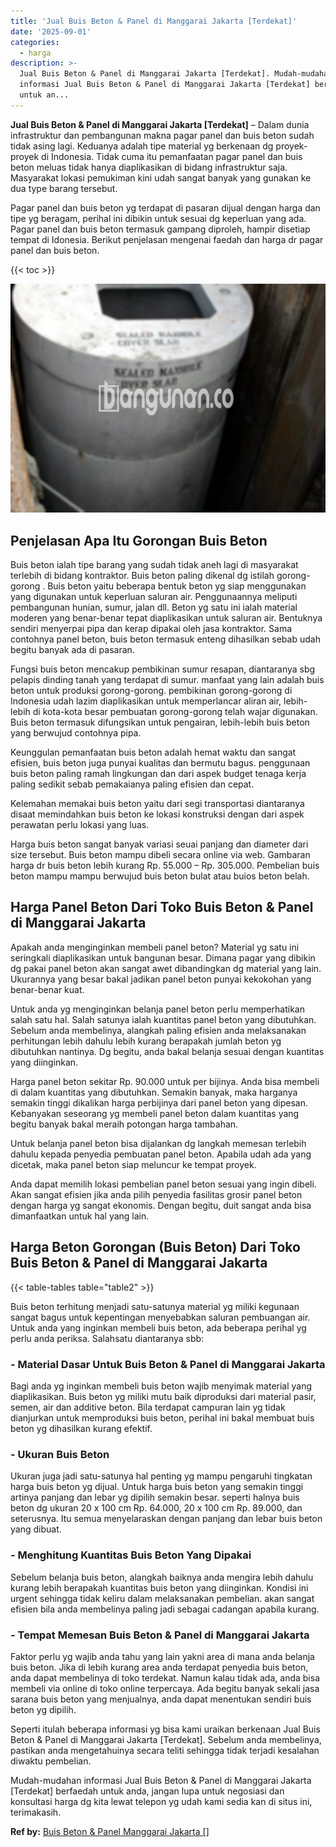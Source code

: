 ```yaml
---
title: 'Jual Buis Beton & Panel di Manggarai Jakarta [Terdekat]'
date: '2025-09-01'
categories:
  - harga
description: >-
  Jual Buis Beton & Panel di Manggarai Jakarta [Terdekat]. Mudah-mudahan
  informasi Jual Buis Beton & Panel di Manggarai Jakarta [Terdekat] berfaedah
  untuk an...
---
```


**Jual Buis Beton & Panel di Manggarai Jakarta \[Terdekat\]** – Dalam dunia infrastruktur dan pembangunan makna pagar panel dan buis beton sudah tidak asing lagi. Keduanya adalah tipe material yg berkenaan dg proyek-proyek di Indonesia. Tidak cuma itu pemanfaatan pagar panel dan buis beton meluas tidak hanya diaplikasikan di bidang infrastruktur saja. Masyarakat lokasi pemukiman kini udah sangat banyak yang gunakan ke dua type barang tersebut.

Pagar panel dan buis beton yg terdapat di pasaran dijual dengan harga dan tipe yg beragam, perihal ini dibikin untuk sesuai dg keperluan yang ada. Pagar panel dan buis beton termasuk gampang diproleh, hampir disetiap tempat di Idonesia. Berikut penjelasan mengenai faedah dan harga dr pagar panel dan buis beton.

{{< toc >}}

![Jual Buis Beton & Panel di Manggarai Jakarta [Terdekat]](/images/jual-panel-buis-beton-murah-02.png)

## Penjelasan Apa Itu Gorongan Buis Beton

Buis beton ialah tipe barang yang sudah tidak aneh lagi di masyarakat terlebih di bidang kontraktor. Buis beton paling dikenal dg istilah gorong-gorong . Buis beton yaitu beberapa bentuk beton yg siap menggunakan yang digunakan untuk keperluan saluran air. Penggunaannya meliputi pembangunan hunian, sumur, jalan dll. Beton yg satu ini ialah material moderen yang benar-benar tepat diaplikasikan untuk saluran air. Bentuknya sendiri menyerpai pipa dan kerap dipakai oleh jasa kontraktor. Sama contohnya panel beton, buis beton termasuk enteng dihasilkan sebab udah begitu banyak ada di pasaran.

Fungsi buis beton mencakup pembikinan sumur resapan, diantaranya sbg pelapis dinding tanah yang terdapat di sumur. manfaat yang lain adalah buis beton untuk produksi gorong-gorong. pembikinan gorong-gorong di Indonesia udah lazim diaplikasikan untuk memperlancar aliran air, lebih-lebih di kota-kota besar pembuatan gorong-gorong telah wajar digunakan. Buis beton termasuk difungsikan untuk pengairan, lebih-lebih buis beton yang berwujud contohnya pipa.

Keunggulan pemanfaatan buis beton adalah hemat waktu dan sangat efisien, buis beton juga punyai kualitas dan bermutu bagus. penggunaan buis beton paling ramah lingkungan dan dari aspek budget tenaga kerja paling sedikit sebab pemakaianya paling efisien dan cepat.

Kelemahan memakai buis beton yaitu dari segi transportasi diantaranya disaat memindahkan buis beton ke lokasi konstruksi dengan dari aspek perawatan perlu lokasi yang luas.

Harga buis beton sangat banyak variasi seuai panjang dan diameter dari size tersebut. Buis beton mampu dibeli secara online via web. Gambaran harga dr buis beton lebih kurang Rp. 55.000 – Rp. 305.000. Pembelian buis beton mampu mampu berwujud buis beton bulat atau buios beton belah.

## Harga Panel Beton Dari Toko Buis Beton & Panel di Manggarai Jakarta

Apakah anda menginginkan membeli panel beton? Material yg satu ini seringkali diaplikasikan untuk bangunan besar. Dimana pagar yang dibikin dg pakai panel beton akan sangat awet dibandingkan dg material yang lain. Ukurannya yang besar bakal jadikan panel beton punyai kekokohan yang benar-benar kuat.

Untuk anda yg menginginkan belanja panel beton perlu memperhatikan salah satu hal. Salah satunya ialah kuantitas panel beton yang dibutuhkan. Sebelum anda membelinya, alangkah paling efisien anda melaksanakan perhitungan lebih dahulu lebih kurang berapakah jumlah beton yg dibutuhkan nantinya. Dg begitu, anda bakal belanja sesuai dengan kuantitas yang diinginkan.

Harga panel beton sekitar Rp. 90.000 untuk per bijinya. Anda bisa membeli di dalam kuantitas yang dibutuhkan. Semakin banyak, maka harganya semakin tinggi dikalikan harga perbijinya dari panel beton yang dipesan. Kebanyakan seseorang yg membeli panel beton dalam kuantitas yang begitu banyak bakal meraih potongan harga tambahan.

Untuk belanja panel beton bisa dijalankan dg langkah memesan terlebih dahulu kepada penyedia pembuatan panel beton. Apabila udah ada yang dicetak, maka panel beton siap meluncur ke tempat proyek.

Anda dapat memilih lokasi pembelian panel beton sesuai yang ingin dibeli. Akan sangat efisien jika anda pilih penyedia fasilitas grosir panel beton dengan harga yg sangat ekonomis. Dengan begitu, duit sangat anda bisa dimanfaatkan untuk hal yang lain.

## Harga Beton Gorongan (Buis Beton) Dari Toko Buis Beton & Panel di Manggarai Jakarta

{{< table-tables table="table2" >}}

Buis beton terhitung menjadi satu-satunya material yg miliki kegunaan sangat bagus untuk kepentingan menyebabkan saluran pembuangan air. Untuk anda yang inginkan membeli buis beton, ada beberapa perihal yg perlu anda periksa. Salahsatu diantaranya sbb:

### \- Material Dasar Untuk Buis Beton & Panel di Manggarai Jakarta

Bagi anda yg inginkan membeli buis beton wajib menyimak material yang diaplikasikan. Buis beton yg miliki mutu baik diproduksi dari material pasir, semen, air dan additive beton. Bila terdapat campuran lain yg tidak dianjurkan untuk memproduksi buis beton, perihal ini bakal membuat buis beton yg dihasilkan kurang efektif.

### \- Ukuran Buis Beton

Ukuran juga jadi satu-satunya hal penting yg mampu pengaruhi tingkatan harga buis beton yg dijual. Untuk harga buis beton yang semakin tinggi artinya panjang dan lebar yg dipilih semakin besar. seperti halnya buis beton dg ukuran 20 x 100 cm Rp. 64.000, 20 x 100 cm Rp. 89.000, dan seterusnya. Itu semua menyelaraskan dengan panjang dan lebar buis beton yang dibuat.

### \- Menghitung Kuantitas Buis Beton Yang Dipakai

Sebelum belanja buis beton, alangkah baiknya anda mengira lebih dahulu kurang lebih berapakah kuantitas buis beton yang diinginkan. Kondisi ini urgent sehingga tidak keliru dalam melaksanakan pembelian. akan sangat efisien bila anda membelinya paling jadi sebagai cadangan apabila kurang.

### \- Tempat Memesan Buis Beton & Panel di Manggarai Jakarta

Faktor perlu yg wajib anda tahu yang lain yakni area di mana anda belanja buis beton. Jika di lebih kurang area anda terdapat penyedia buis beton, anda dapat membelinya di toko terdekat. Namun kalau tidak ada, anda bisa membeli via online di toko online terpercaya. Ada begitu banyak sekali jasa sarana buis beton yang menjualnya, anda dapat menentukan sendiri buis beton yg dipilih.

Seperti itulah beberapa informasi yg bisa kami uraikan berkenaan Jual Buis Beton & Panel di Manggarai Jakarta \[Terdekat\]. Sebelum anda membelinya, pastikan anda mengetahuinya secara teliti sehingga tidak terjadi kesalahan diwaktu pembelian.

Mudah-mudahan informasi Jual Buis Beton & Panel di Manggarai Jakarta \[Terdekat\] berfaedah untuk anda, jangan lupa untuk negosiasi dan konsultasi harga dg kita lewat telepon yg udah kami sedia kan di situs ini, terimakasih.

**Ref by:** [Buis Beton & Panel Manggarai Jakarta []](https://id.wikipedia.org/wiki/Buis)
